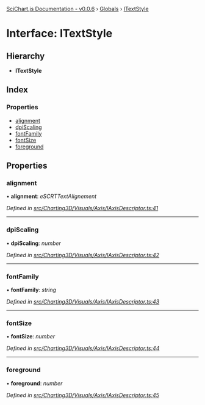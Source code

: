 [SciChart.js Documentation - v0.0.6](../README.md) › [Globals](../globals.md) › [ITextStyle](itextstyle.md)

# Interface: ITextStyle

## Hierarchy

* **ITextStyle**

## Index

### Properties

* [alignment](itextstyle.md#alignment)
* [dpiScaling](itextstyle.md#dpiscaling)
* [fontFamily](itextstyle.md#fontfamily)
* [fontSize](itextstyle.md#fontsize)
* [foreground](itextstyle.md#foreground)

## Properties

###  alignment

• **alignment**: *eSCRTTextAlignement*

*Defined in [src/Charting3D/Visuals/Axis/IAxisDescriptor.ts:41](https://github.com/ABTSoftware/SciChart.Dev/blob/ff9f38d289/Web/src/SciChart/src/Charting3D/Visuals/Axis/IAxisDescriptor.ts#L41)*

___

###  dpiScaling

• **dpiScaling**: *number*

*Defined in [src/Charting3D/Visuals/Axis/IAxisDescriptor.ts:42](https://github.com/ABTSoftware/SciChart.Dev/blob/ff9f38d289/Web/src/SciChart/src/Charting3D/Visuals/Axis/IAxisDescriptor.ts#L42)*

___

###  fontFamily

• **fontFamily**: *string*

*Defined in [src/Charting3D/Visuals/Axis/IAxisDescriptor.ts:43](https://github.com/ABTSoftware/SciChart.Dev/blob/ff9f38d289/Web/src/SciChart/src/Charting3D/Visuals/Axis/IAxisDescriptor.ts#L43)*

___

###  fontSize

• **fontSize**: *number*

*Defined in [src/Charting3D/Visuals/Axis/IAxisDescriptor.ts:44](https://github.com/ABTSoftware/SciChart.Dev/blob/ff9f38d289/Web/src/SciChart/src/Charting3D/Visuals/Axis/IAxisDescriptor.ts#L44)*

___

###  foreground

• **foreground**: *number*

*Defined in [src/Charting3D/Visuals/Axis/IAxisDescriptor.ts:45](https://github.com/ABTSoftware/SciChart.Dev/blob/ff9f38d289/Web/src/SciChart/src/Charting3D/Visuals/Axis/IAxisDescriptor.ts#L45)*

